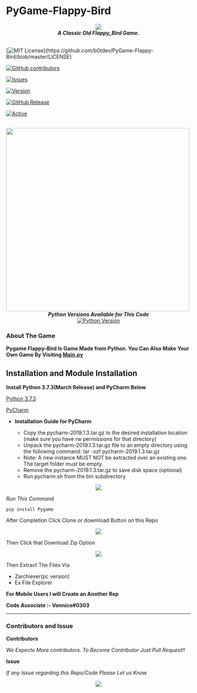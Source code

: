 
# PyGame-Flappy-Bird

<div align="center">
  <img src="https://i.imgur.com/iLGalCJ.png" align="center">
  <br>
  <strong><i>A Classic Old Flappy_Bird Game.</i></strong>
  <br>
  <br>
</div>

[![MIT License](https://img.shields.io/apm/l/atomic-design-ui.svg?)](https://github.com/b0tdev/PyGame-Flappy-Bird/blob/master/LICENSE)

[![GitHub contributors](https://img.shields.io/github/contributors/cdnjs/cdnjs.svg?style=flat)](https://github.com/b0tdev/PyGame-Flappy-Bird/graphs/contributors)

[![Issues](https://img.shields.io/github/issues-raw/tterb/PlayMusic.svg?maxAge=25000)](https://github.com/b0tdev/PyGame-Flappy-Bird/issues)

[![Version](https://badge.fury.io/gh/tterb%2FHyde.svg)](https://badge.fury.io/gh/tterb%2FHyde)

[![GitHub Release](https://img.shields.io/github/release/tterb/PlayMusic.svg?style=flat)](https://github.com/b0tdev/PyGame-Flappy-Bird)

[![Active](http://img.shields.io/badge/Status-Active-green.svg)](https://tterb.github.io)


<br>
<img src='http://i.imgur.com/RZFFuJW.png' align='center' width=500>

<br>

<div align="center">
<strong><i>Python Versions Available for This Code</i></strong>
</div>

<div align="center">
<a href="https://pypi.python.org/pypi/discord.py">
    <img src="https://img.shields.io/pypi/pyversions/discord.py.svg" alt="Python Version">
  </a>
</div>

### About The Game

**Pygame Flappy-Bird Is Game Made from Python. You Can Also Make Your Own Game By Visiting [Main.py](https://github.com/b0tdev/PyGame-Flappy-Bird/blob/master/main.py)**

## Installation and Module Installation

<strong>Install Python 3.7.3(March Release) and PyCharm Below</strong>
<br>

[Python 3.7.3](https://www.python.org/ftp/python/3.7.3/Python-3.7.3.tgz)

[PyCharm](https://download.jetbrains.com/python/pycharm-professional-2019.1.3.tar.gz)

* **Installation Guide for PyCharm**

  * Copy the pycharm-2019.1.3.tar.gz to the desired installation location 
(make sure you have rw permissions for that directory)
  * Unpack the pycharm-2019.1.3.tar.gz file to an empty directory using the following command: 
tar -xzf pycharm-2019.1.3.tar.gz
  * Note: A new instance MUST NOT be extracted over an existing one. The target folder must be empty.
  * Remove the pycharm-2019.1.3.tar.gz to save disk space (optional)
  * Run pycharm.sh from the bin subdirectory

<div align="center">
  <img src="https://i.imgur.com/gNXNj0o.png" align="center">
<br>
</div>

_Run This Command_

`pip install Pygame`

After Completion Click Clone or dowmload Button on this Repo

<div align="center">
  <img src="https://i.imgur.com/1ZuOt3d.png" align="center">
<br>
</div>

Then Click that Download Zip Option

<div align="center">
  <img src="https://i.imgur.com/eERdX0b.png" align="center">
<br>
</div>

Then Extract The Files Via

* Zarchiever(pc version)
* Ex File Explorer

**For Mobile Users I will Create an Another Rep**


**Code Associate :- Vennice#0303**

***

### Contributors and Issue

**Contributors**

_We Expecte More contributors. To Become Contributor Just Pull Request!!_

**Issue**

_If any Issue regarding this Repo/Code Please Let us Know_

<div align="center">
  <img src="https://i.imgur.com/xDg7m24.png" align="center">
<br>
</div>
